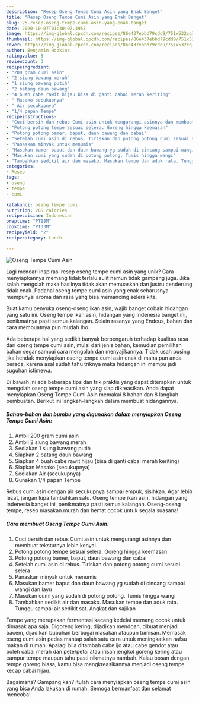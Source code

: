 ```yaml
---
description: "Resep Oseng Tempe Cumi Asin yang Enak Banget"
title: "Resep Oseng Tempe Cumi Asin yang Enak Banget"
slug: 25-resep-oseng-tempe-cumi-asin-yang-enak-banget
date: 2020-10-07T01:40:07.495Z
image: https://img-global.cpcdn.com/recipes/86e437ebbd79cdd9/751x532cq70/oseng-tempe-cumi-asin-foto-resep-utama.jpg
thumbnail: https://img-global.cpcdn.com/recipes/86e437ebbd79cdd9/751x532cq70/oseng-tempe-cumi-asin-foto-resep-utama.jpg
cover: https://img-global.cpcdn.com/recipes/86e437ebbd79cdd9/751x532cq70/oseng-tempe-cumi-asin-foto-resep-utama.jpg
author: Benjamin Hopkins
ratingvalue: 5
reviewcount: 3
recipeingredient:
- "200 gram cumi asin"
- "2 siung bawang merah"
- "1 siung bawang putih"
- "2 batang daun bawang"
- "4 buah cabe rawit hijau bisa di ganti cabai merah keriting"
- " Masako secukupnya"
- " Air secukupnya"
- "1/4 papan Tempe"
recipeinstructions:
- "Cuci bersih dan rebus Cumi asin untuk mengurangi asinnya dan membuat teksturnya lebih kenyal."
- "Potong potong tempe sesuai selera. Goreng hingga keemasan"
- "Potong potong bamer, baput, daun bawang dan cabai"
- "Setelah cumi asin di rebus. Tiriskan dan potong potong cumi sesuai selera"
- "Panaskan minyak untuk menumis"
- "Masukan bamer baput dan daun bawang yg sudah di cincang sampai wangi dan layu"
- "Masukan cumi yang sudah di potong potong. Tumis hingga wangi"
- "Tambahkan sedikit air dan masako. Masukan tempe dan aduk rata. Tunggu sampai air sedikit sat. Angkat dan sajikan"
categories:
- Resep
tags:
- oseng
- tempe
- cumi

katakunci: oseng tempe cumi 
nutrition: 265 calories
recipecuisine: Indonesian
preptime: "PT18M"
cooktime: "PT33M"
recipeyield: "2"
recipecategory: Lunch

---
```



![Oseng Tempe Cumi Asin](https://img-global.cpcdn.com/recipes/86e437ebbd79cdd9/751x532cq70/oseng-tempe-cumi-asin-foto-resep-utama.jpg)

Lagi mencari inspirasi resep oseng tempe cumi asin yang unik? Cara menyiapkannya memang tidak terlalu sulit namun tidak gampang juga. Jika salah mengolah maka hasilnya tidak akan memuaskan dan justru cenderung tidak enak. Padahal oseng tempe cumi asin yang enak seharusnya mempunyai aroma dan rasa yang bisa memancing selera kita.

Buat kamu penyuka oseng-oseng ikan asin, wajib banget cobain hidangan yang satu ini. Oseng tempe ikan asin, hidangan yang Indenesia banget ini, penikmatnya pasti semua kalangan. Selain rasanya yang Endeus, bahan dan cara membuatnya pun mudah lho.

Ada beberapa hal yang sedikit banyak berpengaruh terhadap kualitas rasa dari oseng tempe cumi asin, mulai dari jenis bahan, kemudian pemilihan bahan segar sampai cara mengolah dan menyajikannya. Tidak usah pusing jika hendak menyiapkan oseng tempe cumi asin enak di mana pun anda berada, karena asal sudah tahu triknya maka hidangan ini mampu jadi suguhan istimewa.


Di bawah ini ada beberapa tips dan trik praktis yang dapat diterapkan untuk mengolah oseng tempe cumi asin yang siap dikreasikan. Anda dapat menyiapkan Oseng Tempe Cumi Asin memakai 8 bahan dan 8 langkah pembuatan. Berikut ini langkah-langkah dalam membuat hidangannya.

<!--inarticleads1-->

##### Bahan-bahan dan bumbu yang digunakan dalam menyiapkan Oseng Tempe Cumi Asin:

1. Ambil 200 gram cumi asin
1. Ambil 2 siung bawang merah
1. Sediakan 1 siung bawang putih
1. Siapkan 2 batang daun bawang
1. Siapkan 4 buah cabe rawit hijau (bisa di ganti cabai merah keriting)
1. Siapkan  Masako (secukupnya)
1. Sediakan  Air (secukupnya)
1. Gunakan 1/4 papan Tempe


Rebus cumi asin dengan air secukupnya sampai empuk, sisihkan. Agar lebih lezat, jangan lupa tambahkan satu. Oseng tempe ikan asin, hidangan yang Indenesia banget ini, penikmatnya pasti semua kalangan. Oseng-oseng tempe, resep masakan murah dan hemat cocok untuk segala suasana! 

<!--inarticleads2-->

##### Cara membuat Oseng Tempe Cumi Asin:

1. Cuci bersih dan rebus Cumi asin untuk mengurangi asinnya dan membuat teksturnya lebih kenyal.
1. Potong potong tempe sesuai selera. Goreng hingga keemasan
1. Potong potong bamer, baput, daun bawang dan cabai
1. Setelah cumi asin di rebus. Tiriskan dan potong potong cumi sesuai selera
1. Panaskan minyak untuk menumis
1. Masukan bamer baput dan daun bawang yg sudah di cincang sampai wangi dan layu
1. Masukan cumi yang sudah di potong potong. Tumis hingga wangi
1. Tambahkan sedikit air dan masako. Masukan tempe dan aduk rata. Tunggu sampai air sedikit sat. Angkat dan sajikan


Tempe yang merupakan fermentasi kacang kedelai memang cocok untuk dimasak apa saja. Digoreng kering, dijadikan mendoan, dibuat menjadi bacem, dijadikan bubuhan berbagai masakan ataupun tumisan. Memasak oseng cumi asin pedas mantap salah satu cara untuk meningkatkan nafsu makan di rumah. Apalagi bila ditambah cabe ijo atau cabe gendot atau boleh cabai merah dan pete/petai atau irisan jengkol goreng kering atau campur tempe maupun tahu pasti nikmatnya nambah. Kalau bosan dengan tempe goreng biasa, kamu bisa mengkreasikannya menjadi oseng tempe kecap cabai hijau. 

Bagaimana? Gampang kan? Itulah cara menyiapkan oseng tempe cumi asin yang bisa Anda lakukan di rumah. Semoga bermanfaat dan selamat mencoba!
